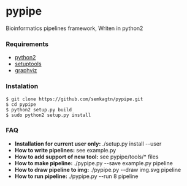 pypipe
======

Bioinformatics pipelines framework,
Writen in python2

### Requirements
*   [python2](http://www.python.org/)
*   [setuptools](https://pythonhosted.org/setuptools/)
*   [graphviz](http://www.graphviz.org/)

### Instalation
    $ git clone https://github.com/semkagtn/pypipe.git
    $ cd pypipe
    $ python2 setup.py build
    $ sudo python2 setup.py install

### FAQ
*   **Installation for current user only:** ./setup.py install --user
*   **How to write pipelines:** see example.py
*   **How to add support of new tool:** see pypipe/tools/\* files
*   **How to make pipeline:** ./pypipe.py --save example.py pipeline
*   **How to draw pipeline to img:** ./pypipe.py --draw img.svg pipeline
*   **How to run pipeline:** ./pypipe.py --run 8 pipeline

